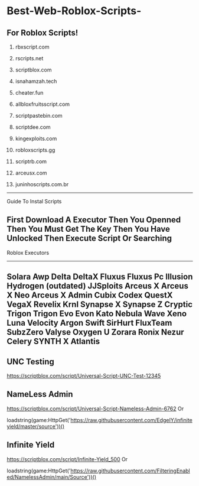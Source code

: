 # Best-Web-Roblox-Scripts-
For Roblox Scripts!
--------------------------------------
1. rbxscript.com

2. rscripts.net

3. scriptblox.com

4. isnahamzah.tech

5. cheater.fun

6. allbloxfruitsscript.com

7. scriptpastebin.com

8. scriptdee.com

9. kingexploits.com

10. robloxscripts.gg

11. scriptrb.com

12. arceusx.com

13. juninhoscripts.com.br
---------------------------------
Guide To Instal Scripts

First Download A Executor 
Then
You Openned
Then
You Must Get The Key
Then
You Have Unlocked
Then
Execute Script Or Searching
----------------------------------------

Roblox Executors 

----------------------------------
Solara
Awp
Delta
DeltaX
Fluxus
Fluxus Pc
Illusion
Hydrogen (outdated)
JJSploits
Arceus X
Arceus X Neo
Arceus X Admin
Cubix
Codex
QuestX
VegaX
Revelix
Krnl
Synapse X
Synapse Z
Cryptic
Trigon
Trigon Evo
Evon
Kato
Nebula
Wave
Xeno
Luna
Velocity
Argon
Swift
SirHurt
FluxTeam SubzZero
Valyse
Oxygen U
Zorara
Ronix
Nezur
Celery
SYNTH X
Atlantis
--------------------------------

UNC Testing
------------
https://scriptblox.com/script/Universal-Script-UNC-Test-12345

NameLess Admin
---------------
https://scriptblox.com/script/Universal-Script-Nameless-Admin-6762 Or

loadstring(game:HttpGet('https://raw.githubusercontent.com/EdgeIY/infiniteyield/master/source'))()

Infinite Yield
---------------
https://scriptblox.com/script/Infinite-Yield_500 Or

loadstring(game:HttpGet('https://raw.githubusercontent.com/FilteringEnabled/NamelessAdmin/main/Source'))()


